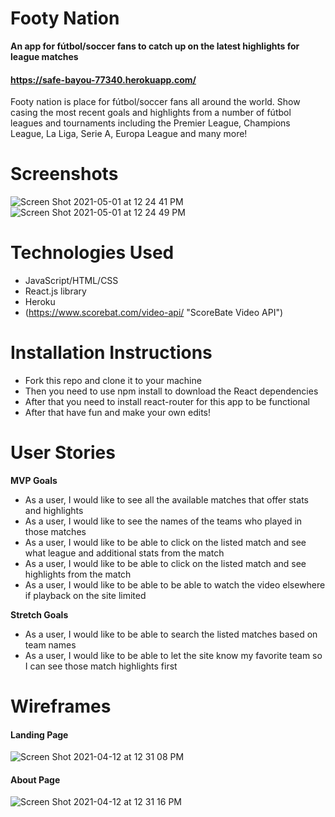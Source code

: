 # Footy Nation

__An app for fútbol/soccer fans to catch up on the latest highlights for league matches__
####  https://safe-bayou-77340.herokuapp.com/
Footy nation is place for fútbol/soccer fans all around the world. Show casing the most recent goals and highlights from a number of fútbol leagues and tournaments including the Premier League, Champions League, La Liga, Serie A, Europa League and many more!

# Screenshots
![Screen Shot 2021-05-01 at 12 24 41 PM](https://user-images.githubusercontent.com/81186889/116788995-a53e7d00-aa7a-11eb-9c27-a27a8d583dde.png)
![Screen Shot 2021-05-01 at 12 24 49 PM](https://user-images.githubusercontent.com/81186889/116789002-ac658b00-aa7a-11eb-89d0-cbd3e91ae7d2.png)


# Technologies Used
- JavaScript/HTML/CSS
- React.js library
- Heroku
- (https://www.scorebat.com/video-api/ "ScoreBate Video API")

# Installation Instructions
- Fork this repo and clone it to your machine
- Then you need to use npm install to download the React dependencies 
- After that you need to install react-router for this app to be functional
- After that have fun and make your own edits!

# User Stories
__MVP Goals__
- As a user, I would like to see all the available matches that offer stats and highlights
- As a user, I would like to see the names of the teams who played in those matches
- As a user, I would like to be able to click on the listed match and see what league and additional stats from the match
- As a user, I would like to be able to click on the listed match and see highlights from the match
- As a user, I would like to be able to be able to watch the video elsewhere if playback on the site limited


__Stretch Goals__
- As a user, I would like to be able to search the listed matches based on team names
- As a user, I would like to be able to let the site know my favorite team so I can see those match highlights first

# Wireframes
#### Landing Page
![Screen Shot 2021-04-12 at 12 31 08 PM](https://user-images.githubusercontent.com/81186889/114429143-06b1b100-9b8b-11eb-9c5d-06c03c3bd924.png)
#### About Page
![Screen Shot 2021-04-12 at 12 31 16 PM](https://user-images.githubusercontent.com/81186889/114429168-0e715580-9b8b-11eb-8a78-cae8c1447299.png)

